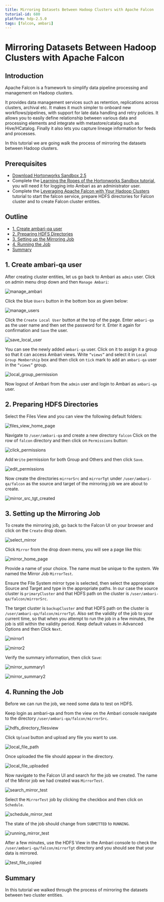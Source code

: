 ```yaml
---
title: Mirroring Datasets Between Hadoop Clusters with Apache Falcon
tutorial-id: 680
platform: hdp-2.5.0
tags: [falcon, ambari]
---
```


# Mirroring Datasets Between Hadoop Clusters with Apache Falcon

## Introduction

Apache Falcon is a framework to simplify data pipeline processing and management on Hadoop clusters.

It provides data management services such as retention, replications across clusters, archival etc. It makes it much simpler to onboard new workflows/pipelines, with support for late data handling and retry policies. It allows you to easily define relationship between various data and processing elements and integrate with metastore/catalog such as Hive/HCatalog. Finally it also lets you capture lineage information for feeds and processes.

In this tutorial we are going walk the process of mirroring the datasets between Hadoop clusters.

## Prerequisites

- [Download Hortonworks Sandbox 2.5](https://hortonworks.com/downloads/#sandbox)
- Complete the [Learning the Ropes of the Hortonworks Sandbox tutorial,](https://hortonworks.com/hadoop-tutorial/learning-the-ropes-of-the-hortonworks-sandbox/) you will need it for logging into Ambari as an administrator user.
- Complete the [Leveraging Apache Falcon with Your Hadoop Clusters](https://github.com/hortonworks/tutorials-future/blob/master/tutorials/hortonworks/create-falcon-cluster-hdp2.5/tutorial.md) tutorial to start the falcon service, prepare HDFS directories for Falcon cluster and to create Falcon cluster entities.

## Outline
- [1. Create ambari-qa user](#create-ambari-qa-user)
- [2. Preparing HDFS Directories](#preparing-hdfs-directories)
- [3. Setting up the Mirroring Job](#setting-up-mirroring-job)
- [4. Running the Job](#running-job)
- [Summary](#summary)

## 1. Create ambari-qa user <a id="create-ambari-qa-user"></a>

After creating cluster entities, let us go back to Ambari as `admin` user. Click on admin menu drop down and then `Manage Ambari`:

![manage_ambari](assets/manage_ambari.png)

Click the blue `Users` button in the bottom box as given below:

![manage_users](assets/manage_users.png)

Click the `Create Local User` button at the top of the page. Enter `ambari-qa` as the user name and then set the password for it. Enter it again for confirmation and `Save` the user.

![save_local_user](assets/save_local_user.png)

You can see the newly added `ambari-qa` user. Click on it to assign it a group so that it can access Ambari views.
Write `“views”` and select it in `Local Group Membership`  box and then click on `tick` mark to add an `ambari-qa` user in the `“views”` group.

![local_group_permission](assets/local_group_permission.png)

Now logout of Ambari from the `admin` user and login to Ambari as `ambari-qa` user.

## 2. Preparing HDFS Directories <a id="preparing-hdfs-directories"></a>

Select the Files View and you can view the following default folders:

![files_view_home_page](assets/files_view_home_page.png)

Navigate to `/user/ambari-qa` and create a new directory `falcon`
Click on the row of `falcon` directory and then click on `Permissions` button:

![click_permissions](assets/click_permissions.png)

Add `Write` permission for both Group and Others and then click `Save`.

![edit_permissions](assets/edit_permissions.png)

Now create the directories `mirrorSrc` and `mirrorTgt` under `/user/ambari-qa/falcon` as the source and target of the mirroring job we are about to create.

![mirror_src_tgt_created](assets/mirror_src_tgt_created.png)
<!---
After creating cluster entities, let’s go back to the SSH terminal, switch the user to `root` and then to `ambari-qa`:

~~~
hadoop fs -mkdir /user/ambari-qa/falcon
hadoop fs -mkdir /user/ambari-qa/falcon/mirrorSrc
hadoop fs -mkdir /user/ambari-qa/falcon/mirrorTgt
~~~

![creatingMirrorDirectories](assets/creatingMirrorDirectories.png)

Now we need to set permissions to allow access. You must be logged in as the owner of the directory `/user/ambari-qa/falcon/`

~~~bash
hadoop fs -chmod -R 777 /user/ambari-qa/falcon
~~~

![givingPermission](assets/givingPermission.png)

-->

## 3. Setting up the Mirroring Job <a id="setting-up-mirroring-job"></a>

To create the mirroring job, go back to the Falcon UI on your browser and click on the `Create` drop down.

![select_mirror](assets/select_mirror.png)

Click `Mirror` from the drop down menu, you will see a page like this:

![mirror_home_page](assets/mirror_home_page.png)

Provide a name of your choice. The name must be unique to the system. We named the Mirror Job `MirrorTest`.

Ensure the File System mirror type is selected, then select the appropriate Source and Target and type in the appropriate paths. In our case the source cluster is `primaryCluster` and that HDFS path on the cluster is `/user/ambari-qa/falcon/mirrorSrc`.

The target cluster is `backupCluster` and that HDFS path on the cluster is `/user/ambari-qa/falcon/mirrorTgt`.
Also set the validity of the job to your current time, so that when you attempt to run the job in a few minutes, the job is still within the validity period. Keep default values in Advanced Options and then Click `Next`.

![mirror1](assets/mirror1.png)

![mirror2](assets/mirror2.png)

Verify the summary information, then click `Save`:

![mirror_summary1](assets/mirror_summary1.png)

![mirror_summary2](assets/mirror_summary2.png)

## 4. Running the Job <a id="running-job"></a>

Before we can run the job, we need some data to test on HDFS.
<!---Let’s give us permission to upload some data using the HDFS View in Ambari.

~~~
su - root

su hdfs

hadoop fs -chmod -R 775 /user/ambari-qa
~~~

Open Ambari from your browser at port 8080.
Then launch the HDFS view from the top right hand corner.
-->
Keep login as ambari-qa and from the view on the Ambari console navigate to the directory `/user/ambari-qa/falcon/mirrorSrc`.

![hdfs_directory_filesview](assets/hdfs_directory_filesview.png)

Click `Upload` button and upload any file you want to use.

![local_file_path](assets/local_file_path.png)

Once uploaded the file should appear in the directory.

![local_file_uploaded](assets/local_file_uploaded.png)

Now navigate to the Falcon UI and search for the job we created. The name of the Mirror job we had created was `MirrorTest`.

![search_mirror_test](assets/search_mirror_test.png)

Select the `MirrorTest` job by clicking the checkbox and then click on `Schedule`.

![schedule_mirror_test](assets/schedule_mirror_test.png)

The state of the job should change from `SUBMITTED` to `RUNNING`.

![running_mirror_test](assets/running_mirror_test.png)

After a few minutes, use the HDFS View in the Ambari console to check the `/user/ambari-qa/falcon/mirrorTgt` directory and you should see that  your data is mirrored.

![test_file_copied](assets/test_file_copied.png)

## Summary <a id="summary"></a>

In this tutorial we walked through the process of mirroring the datasets between two cluster entities.
